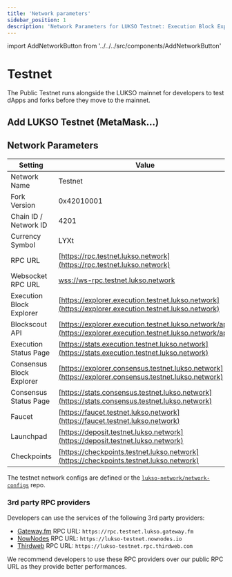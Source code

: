 ```yaml
---
title: 'Network parameters'
sidebar_position: 1
description: 'Network Parameters for LUKSO Testnet: Execution Block Explorer, RPC providers, Chain ID, LUKSO Testnet faucet.'
---
```


import AddNetworkButton from '../../../src/components/AddNetworkButton'

# Testnet

The Public Testnet runs alongside the LUKSO mainnet for developers to test dApps and forks before they move to the mainnet.

## Add LUKSO Testnet (MetaMask...)

<AddNetworkButton networkName="testnet"/>

## Network Parameters

| Setting                  | Value                                                                                                        |
| ------------------------ | ------------------------------------------------------------------------------------------------------------ |
| Network Name             | Testnet                                                                                                      |
| Fork Version             | 0x42010001                                                                                                   |
| Chain ID / Network ID    | 4201                                                                                                         |
| Currency Symbol          | LYXt                                                                                                         |
| RPC URL                  | [https://rpc.testnet.lukso.network](https://rpc.testnet.lukso.network)                                       |
| Websocket RPC URL        | [wss://ws-rpc.testnet.lukso.network](wss://ws-rpc.testnet.lukso.network)                                     |
| Execution Block Explorer | [https://explorer.execution.testnet.lukso.network](https://explorer.execution.testnet.lukso.network)         |
| Blockscout API           | [https://explorer.execution.testnet.lukso.network/api](https://explorer.execution.testnet.lukso.network/api) |
| Execution Status Page    | [https://stats.execution.testnet.lukso.network](https://stats.execution.testnet.lukso.network)               |
| Consensus Block Explorer | [https://explorer.consensus.testnet.lukso.network](https://explorer.consensus.testnet.lukso.network)         |
| Consensus Status Page    | [https://stats.consensus.testnet.lukso.network](https://stats.consensus.testnet.lukso.network)               |
| Faucet                   | [https://faucet.testnet.lukso.network](https://faucet.testnet.lukso.network)                                 |
| Launchpad                | [https://deposit.testnet.lukso.network](https://deposit.testnet.lukso.network)                               |
| Checkpoints              | [https://checkpoints.testnet.lukso.network](https://checkpoints.testnet.lukso.network)                       |

The testnet network configs are defined or the [`lukso-network/network-configs`](https://github.com/lukso-network/network-configs/tree/main/testnet/shared) repo.

### 3rd party RPC providers

Developers can use the services of the following 3rd party providers:

- [Gateway.fm](https://gateway.fm/) RPC URL: `https://rpc.testnet.lukso.gateway.fm`
- [NowNodes](https://nownodes.io/) RPC URL: `https://lukso-testnet.nownodes.io`
- [Thirdweb](https://thirdweb.com/) RPC URL: `https://lukso-testnet.rpc.thirdweb.com`

We recommend developers to use these RPC providers over our public RPC URL as they provide better performances.
